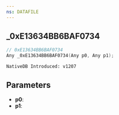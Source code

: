 ```yaml
---
ns: DATAFILE
---
```

## _0xE13634BB6BAF0734

```c
// 0xE13634BB6BAF0734
Any _0xE13634BB6BAF0734(Any p0, Any p1);
```

```
NativeDB Introduced: v1207
```

## Parameters
* **p0**:
* **p1**:
